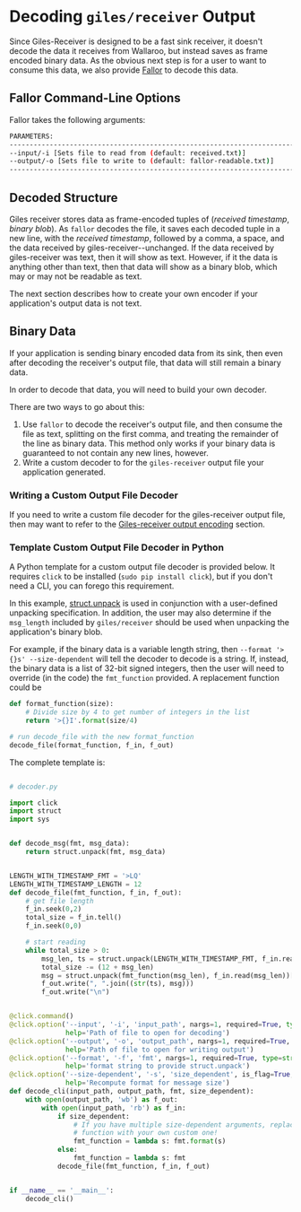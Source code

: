 # Decoding `giles/receiver` Output

Since Giles-Receiver is designed to be a fast sink receiver, it doesn't decode the data it receives from Wallaroo, but instead saves as frame encoded binary data.
As the obvious next step is for a user to want to consume this data, we also provide [Fallor](https://github.com/WallarooLabs/wallaroo/testing/tools/fallor) to decode this data.

## Fallor Command-Line Options

Fallor takes the following arguments:

```bash
PARAMETERS:
-------------------------------------------------------------------------------
--input/-i [Sets file to read from (default: received.txt)]
--output/-o [Sets file to write to (default: fallor-readable.txt)]
-------------------------------------------------------------------------------
```

## Decoded Structure

Giles receiver stores data as frame-encoded tuples of (_received timestamp_, _binary blob_). As `fallor` decodes the file, it saves each decoded tuple in a new line, with the _received timestamp_, followed by a comma, a space, and the data received by giles-receiver--unchanged.
If the data received by giles-receiver was text, then it will show as text. However, if it the data is anything other than text, then that data will show as a binary blob, which may or may not be readable as text.

The next section describes how to create your own encoder if your application's output data is not text.

## Binary Data

If your application is sending binary encoded data from its sink, then even after decoding the receiver's output file, that data will still remain a binary data.

In order to decode that data, you will need to build your own decoder.

There are two ways to go about this:

1. Use `fallor` to decode the receiver's output file, and then consume the file as text, splitting on the first comma, and treating the remainder of the line as binary data. This method only works if your binary data is guaranteed to not contain any new lines, however.
2. Write a custom decoder to for the `giles-receiver` output file your application generated.

### Writing a Custom Output File Decoder

If you need to write a custom file decoder for the giles-receiver output file, then may want to refer to the [Giles-receiver output encoding](/book/wallaroo-tools/giles-receiver.md#output-file-encoding) section.

### Template Custom Output File Decoder in Python

A Python template for a custom output file decoder is provided below. It requires `click` to be installed (`sudo pip install click`), but if you don't need a CLI, you can forego this requirement.

In this example, [struct.unpack](https://docs.python.org/2/library/struct.html#struct.unpack) is used in conjunction with a user-defined unpacking specification.
In addition, the user may also determine if the `msg_length` included by `giles/receiver` should be used when unpacking the application's binary blob.

For example, if the binary data is a variable length string, then `--format '>{}s' --size-dependent` will tell the decoder to decode is a string.
If, instead, the binary data is a list of 32-bit signed integers, then the user will need to override (in the code) the `fmt_function` provided.
A replacement function could be

```python
def format_function(size):
    # Divide size by 4 to get number of integers in the list
    return '>{}I'.format(size/4)

# run decode_file with the new format_function
decode_file(format_function, f_in, f_out)
```

The complete template is:

```python

# decoder.py

import click
import struct
import sys


def decode_msg(fmt, msg_data):
    return struct.unpack(fmt, msg_data)


LENGTH_WITH_TIMESTAMP_FMT = '>LQ'
LENGTH_WITH_TIMESTAMP_LENGTH = 12
def decode_file(fmt_function, f_in, f_out):
    # get file length
    f_in.seek(0,2)
    total_size = f_in.tell()
    f_in.seek(0,0)

    # start reading
    while total_size > 0:
        msg_len, ts = struct.unpack(LENGTH_WITH_TIMESTAMP_FMT, f_in.read(12))
        total_size -= (12 + msg_len)
        msg = struct.unpack(fmt_function(msg_len), f_in.read(msg_len))[0]
        f_out.write(", ".join((str(ts), msg)))
        f_out.write("\n")


@click.command()
@click.option('--input', '-i', 'input_path', nargs=1, required=True, type=str,
              help='Path of file to open for decoding')
@click.option('--output', '-o', 'output_path', nargs=1, required=True, type=str,
              help='Path of file to open for writing output')
@click.option('--format', '-f', 'fmt', nargs=1, required=True, type=str,
              help='format string to provide struct.unpack')
@click.option('--size-dependent', '-s', 'size_dependent', is_flag=True, default=False,
              help='Recompute format for message size')
def decode_cli(input_path, output_path, fmt, size_dependent):
    with open(output_path, 'wb') as f_out:
        with open(input_path, 'rb') as f_in:
            if size_dependent:
                # If you have multiple size-dependent arguments, replace this
                # function with your own custom one!
                fmt_function = lambda s: fmt.format(s)
            else:
                fmt_function = lambda s: fmt
            decode_file(fmt_function, f_in, f_out)


if __name__ == '__main__':
    decode_cli()
```
